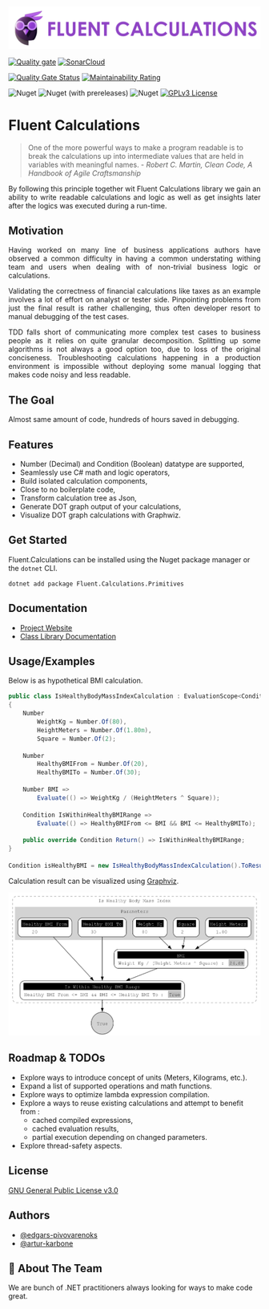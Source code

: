 
![Logo](https://raw.githubusercontent.com/jitt-team/jitt-me/main/assets/fluent.calculations.git.top.banner.med.png)

[![Quality gate](https://sonarcloud.io/api/project_badges/quality_gate?project=jitt-team_fluent-calculations-primitives)](https://sonarcloud.io/summary/new_code?id=jitt-team_fluent-calculations-primitives)
[![SonarCloud](https://sonarcloud.io/images/project_badges/sonarcloud-white.svg)](https://sonarcloud.io/summary/new_code?id=jitt-team_fluent-calculations-primitives)

[![Quality Gate Status](https://sonarcloud.io/api/project_badges/measure?project=jitt-team_fluent-calculations-primitives&metric=alert_status)](https://sonarcloud.io/summary/new_code?id=jitt-team_fluent-calculations-primitives)
[![Maintainability Rating](https://sonarcloud.io/api/project_badges/measure?project=jitt-team_fluent-calculations-primitives&metric=sqale_rating)](https://sonarcloud.io/summary/new_code?id=jitt-team_fluent-calculations-primitives)

![Nuget](https://img.shields.io/nuget/v/Fluent.Calculations.Primitives)
![Nuget (with prereleases)](https://img.shields.io/nuget/vpre/Fluent.Calculations.Primitives)
![Nuget](https://img.shields.io/nuget/dt/Fluent.Calculations.Primitives)
[![GPLv3 License](https://img.shields.io/badge/License-GPL%20v3-yellow.svg)](https://opensource.org/license/gpl-3-0/)

# Fluent Calculations

> One of the more powerful ways to make a program readable is to break the calculations up into intermediate values that are held in variables with meaningful names. - _Robert C. Martin, Clean Code, A Handbook of Agile Craftsmanship_

<div align="justify">
By following this principle together wit Fluent Calculations library we gain an ability to write readable calculations and logic as well as get insights later after the logics was executed during a run-time.
</div>

## Motivation
<div align="justify">
<p>
Having worked on many line of business applications authors have observed a common difficulty in having a common understating withing team and users when dealing with of non-trivial business logic or calculations. 
</p><p>
Validating the correctness of financial calculations like taxes as an example involves a lot of effort on analyst or tester side. Pinpointing problems from just the final result is rather challenging, thus often developer resort to manual debugging of the test cases.
</p><p>
TDD falls short of communicating more complex test cases to business people as it relies on quite granular decomposition. 
Splitting up some algorithms is not always a good option too, due to loss of the original conciseness. 
Troubleshooting calculations happening in a production environment is impossible without deploying 
some manual logging that makes code noisy and less readable.
</p>
</div>

## The Goal

Almost same amount of code, hundreds of hours saved in debugging.

## Features

- Number (Decimal) and Condition (Boolean) datatype are supported,
- Seamlessly use C# math and logic operators,
- Build isolated calculation components,
- Close to no boilerplate code,
- Transform calculation tree as Json,
- Generate DOT graph output of your calculations,
- Visualize DOT graph calculations with Graphwiz.


## Get Started

Fluent.Calculations can be installed using the Nuget package manager or the `dotnet` CLI.

```
dotnet add package Fluent.Calculations.Primitives
```

## Documentation

- [Project Website](https://fcp-project.jitt.me/)
- [Class Library Documentation](https://fcp-api-browser.jitt.me/)


## Usage/Examples

Below is as hypothetical BMI calculation.

```c#
public class IsHealthyBodyMassIndexCalculation : EvaluationScope<Condition>
{
    Number
        WeightKg = Number.Of(80),
        HeightMeters = Number.Of(1.80m),
        Square = Number.Of(2);

    Number
        HealthyBMIFrom = Number.Of(20),
        HealthyBMITo = Number.Of(30);

    Number BMI => 
        Evaluate(() => WeightKg / (HeightMeters ^ Square));

    Condition IsWithinHealthyBMIRange => 
        Evaluate(() => HealthyBMIFrom <= BMI && BMI <= HealthyBMITo);

    public override Condition Return() => IsWithinHealthyBMIRange;
}

Condition isHealthyBMI = new IsHealthyBodyMassIndexCalculation().ToResult();
```

Calculation result can be visualized using [Graphviz](https://graphviz.org/).

![BMI calculation visualization](../assets/example/fluent-calculation-demo.dot.png)


## Roadmap & TODOs
- Explore ways to introduce concept of units (Meters, Kilograms, etc.).
- Expand a list of supported operations and math functions.
- Explore ways to optimize lambda expression compilation.
- Explore a ways to reuse existing calculations and attempt to benefit from :
   - cached compiled expressions,
   - cached evaluation results,
   - partial execution depending on changed parameters.
- Explore thread-safety aspects.
 
## License

[GNU General Public License v3.0](https://github.com/jitt-team/fluent-calculations-primitives/blob/2ada80ea405e5ce6198ef1a8973dc23a83bc20c1/LICENSE)


## Authors

- [@edgars-pivovarenoks](https://www.github.com/edgars-pivovarenoks)
- [@artur-karbone](https://www.github.com/arturkarbone)

## 🚀 About The Team
We are bunch of .NET practitioners always looking for ways to make code great.

